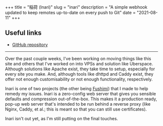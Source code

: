 +++
title = "稲荷 (Inari)"
slug = "inari"
description = "A simple webhook updated to keep remotes up-to-date on every push to Git"
date = "2021-08-11"
+++

## Useful links
- [GitHub repository](https://github.com/doamatto/inari)

---

Over the past couple weeks, I've been working on moving things like this site and others that I've worked on into VPSs and solution like Uberspace. Although solutions like Apache exist, they take time to setup, especially for every site you make. And, although tools like dhttpd and Caddy exist, they offer not enough customisability or not enough functionality, respectively.

Inari is one of two projects (the other being [Fushimi](/projects/fushimi)) that I made to help remedy my issues. Inari is a zero-config web server that gives you sensible defaults and compression out-of-the-box. This makes it a production ready, pop-up web server that's intended to be run behind a reverse proxy (like Nginx, Caddy, et al.; this is meant so that you can still use certificates).

Inari isn't out yet, as I'm still putting on the final touches.
